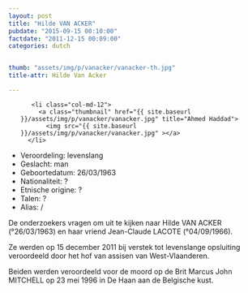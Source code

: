 ```yaml
---
layout: post
title: "Hilde VAN ACKER"
pubdate: "2015-09-15 00:10:00"
factdate: "2011-12-15 00:09:00"
categories: dutch


thumb: "assets/img/p/vanacker/vanacker-th.jpg"
title-attr: Hilde Van Acker

---
```


<div class="row">

  <div class="col-xs-6 col-md-4">
<ul class="row polaroids">

       <li class="col-md-12">  
         <a class="thumbnail" href="{{ site.baseurl }}/assets/img/p/vanacker/vanacker.jpg" title="Ahmed Haddad">
           <img src="{{ site.baseurl }}/assets/img/p/vanacker/vanacker.jpg" ></a>
      </li>
  </ul>

  
  </div>
  <div class="col-xs-12 col-md-8">
 
<ul>
<li>Veroordeling: levenslang</li>
<li>Geslacht: man</li>
<li>Geboortedatum: 26/03/1963</li>
<li>Nationaliteit: ?</li>
<li>Etnische origine: ?</li>
<li>Talen: ?</li>
<li>Alias: /</li>
</ul> 


<p>De onderzoekers vragen om uit te kijken naar Hilde VAN ACKER (°26/03/1963) en haar vriend Jean-Claude LACOTE (°04/09/1966).</p>

<p>Ze werden op 15 december 2011 bij verstek tot levenslange opsluiting veroordeeld door het hof van assisen van West-Vlaanderen.</p>

<p>Beiden werden veroordeeld voor de moord op de Brit Marcus John MITCHELL op 23 mei 1996 in De Haan aan de Belgische kust.</p>

</div>


</div>


